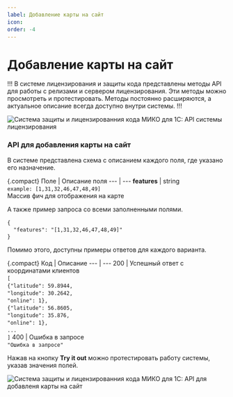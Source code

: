 ```yaml
---
label: Добавление карты на сайт
icon: 
order: -4
---
```

# Добавление карты на сайт

!!!
В системе лицензирования и защиты кода представлены методы API для работы с релизами и сервером лицензирования. Эти методы можно просмотреть и протестировать. Методы постоянно расширяются, а актуальное описание всегда доступно внутри системы.
!!!

<img class="miko-shadow img-zoomable"  
src="/assets/licensing-system-API/adding-map-API/adding-map-API_1.png"
data-original="/assets/licensing-system-API/adding-map-API/adding-map-API_1.png"
srcset="/assets/licensing-system-API/adding-map-API/adding-map-API_1_prev.png 1x, /assets/licensing-system-API/adding-map-API/adding-map-API_1.png 2x"
alt="Система защиты и лицензированния кода МИКО для 1С: API системы лицензирования"
/>

### API для добавления карты на сайт

В системе представлена схема с описанием каждого поля, где указано его назначение.

{.compact}
Поле | Описание поля
--- | ---
<b>features</b> | string<br>`example: [1,31,32,46,47,48,49]`<br>Массив фич для отображения на карте

А также пример запроса со всеми заполненными полями.

``` Example Value
{
  "features": "[1,31,32,46,47,48,49]"
}
```

Помимо этого, доступны примеры ответов для каждого варианта.

{.compact}
Код | Описание
--- | ---
200 | Успешный ответ с координатами клиентов<br>`[`<br>`{"latitude": 59.8944,`<br>`"longitude": 30.2642,`<br>`"online": 1},`<br>`{"latitude": 56.8605,`<br>`"longitude": 35.876,`<br>`"online": 1},`<br>`...`<br>`]`
400 | Ошибка в запросе<br>`"Ошибка в запросе"`

Нажав на кнопку **Try it out** можно протестировать работу системы, указав значения полей.

<img class="miko-shadow img-zoomable"  
src="/assets/licensing-system-API/adding-map-API/adding-map-API_2.png"
data-original="/assets/licensing-system-API/adding-map-API/adding-map-API_2.png"
srcset="/assets/licensing-system-API/adding-map-API/adding-map-API_2_prev.png 1x, /assets/licensing-system-API/adding-map-API/adding-map-API_2.png 2x"
alt="Система защиты и лицензированния кода МИКО для 1С: API для добавленя карты на сайт"
/>